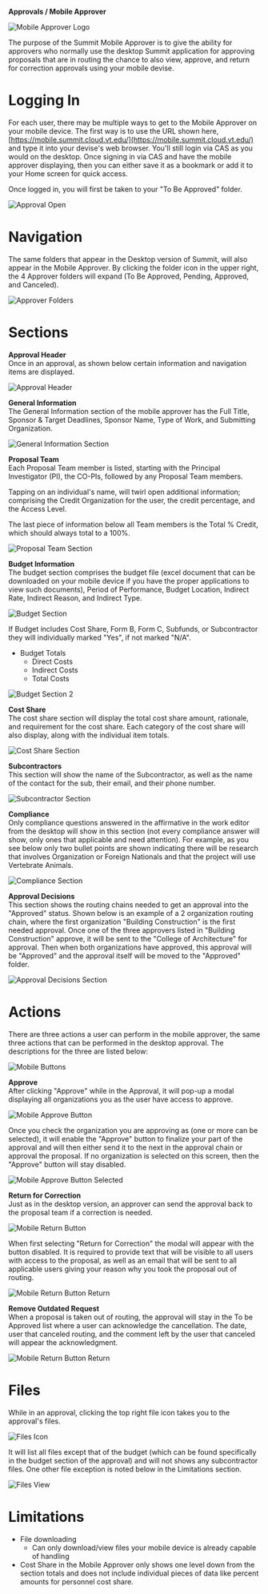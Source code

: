 **Approvals / Mobile Approver**

![Mobile Approver Logo](../images/approvals/mobileApproverLogo.png)

The purpose of the Summit Mobile Approver is to give the ability for approvers who normally use the desktop Summit application for approving proposals that are in routing the chance to also view, approve, and return for correction approvals using your mobile devise.

# Logging In
For each user, there may be multiple ways to get to the Mobile Approver on your mobile device.  The first way is to use the URL shown here, [https://mobile.summit.cloud.vt.edu/](https://mobile.summit.cloud.vt.edu/) and type it into your devise's web browser.  You'll still login via CAS as you would on the desktop.  Once signing in via CAS and have the mobile approver displaying, then you can either save it as a bookmark or add it to your Home screen for quick access.

Once logged in, you will first be taken to your "To Be Approved" folder.

![Approval Open](../images/approvals/approvalOpen.png)

# Navigation
The same folders that appear in the Desktop version of Summit, will also appear in the Mobile Approver. By clicking the folder icon in the upper right, the 4 Approver folders will expand (To Be Approved, Pending, Approved, and Canceled).

![Approver Folders](../images/approvals/approverFolders.png)

# Sections

**Approval Header**  
Once in an approval, as shown below certain information and navigation items are displayed.

![Approval Header](../images/approvals/approvalHeader.png)

**General Information**  
The General Information section of the mobile approver has the Full Title, Sponsor & Target Deadlines, Sponsor Name, Type of Work, and Submitting Organization.

![General Information Section](../images/approvals/generalInfoSection.png)

**Proposal Team**  
Each Proposal Team member is listed, starting with the Principal Investigator (PI), the CO-PIs, followed by any Proposal Team members.  

Tapping on an individual's name, will twirl open additional information; comprising the Credit Organization for the user,
the credit percentage, and the Access Level.

The last piece of information below all Team members is the Total % Credit, which should always total to a 100%.

![Proposal Team Section](../images/approvals/proposalTeamSection.png)

**Budget Information**  
The budget section comprises the budget file (excel document that can be downloaded on your mobile device if you have the proper applications to view such documents), Period of Performance, Budget Location, Indirect Rate, Indirect Reason, and Indirect Type.

![Budget Section](../images/approvals/budgetSection.png)

If Budget includes Cost Share, Form B, Form C, Subfunds, or Subcontractor they will individually marked "Yes", if not marked "N/A".

- Budget Totals
    - Direct Costs
    - Indirect Costs
    - Total Costs

![Budget Section 2](../images/approvals/budgetSection2.png)

**Cost Share**  
The cost share section will display the total cost share amount, rationale, and requirement for the cost share.  Each category of the cost share will also display, along with the individual item totals.

![Cost Share Section](../images/approvals/costShareSection.png)

**Subcontractors**  
This section will show the name of the Subcontractor, as well as the name of the contact for the sub, their email, and their phone number.

![Subcontractor Section](../images/approvals/subSection.png)

**Compliance**  
Only compliance questions answered in the affirmative in the work editor from the desktop will show in this section (not every compliance answer will show, only ones that applicable and need attention).  For example, as you see below only two bullet points are shown indicating there will be research that involves Organization or Foreign Nationals and that the project will use Vertebrate Animals.  

![Compliance Section](../images/approvals/complianceSection.png)

**Approval Decisions**  
This section shows the routing chains needed to get an approval into the "Approved" status.  Shown below is an example of a 2 organization routing chain, where the first organization "Building Construction" is the first needed approval.  Once one of the three approvers listed in "Building Construction" approve, it will be sent to the "College of Architecture" for approval.  Then when both organizations have approved, this approval will be "Approved" and the approval itself will be moved to the "Approved" folder.

![Approval Decisions Section](../images/approvals/approvalDecisions.png)

# Actions

There are three actions a user can perform in the mobile approver, the same three actions that can be performed in the desktop approval.  The descriptions for the three are listed below:

![Mobile Buttons](../images/approvals/mobileButtons.png)

**Approve**  
After clicking "Approve" while in the Approval, it will pop-up a modal displaying all organizations you as the user have access to approve.  

![Mobile Approve Button](../images/approvals/mobileApproveButton.png)

Once you check the organization you are approving as (one or more can be selected), it will enable the "Approve" button to finalize your part of the approval and will then either send it to the next in the approval chain or approval the proposal.  If no organization is selected on this screen, then the "Approve" button will stay disabled.

![Mobile Approve Button Selected](../images/approvals/mobileApproveButtonAccepted.png)

**Return for Correction**  
Just as in the desktop version, an approver can send the approval back to the proposal team if a correction is needed.  

![Mobile Return Button](../images/approvals/mobileReturnButton.png)

When first selecting "Return for Correction" the modal will appear with the button disabled.  It is required to provide text that will be visible to all users with access to the proposal, as well as an email that will be sent to all applicable users giving your reason why you took the proposal out of routing.

![Mobile Return Button Return](../images/approvals/mobileReturnButtonReturn.png)

**Remove Outdated Request**  
When a proposal is taken out of routing, the approval will stay in the To be Approved list where a user can acknowledge the cancellation.  The date, user that canceled routing, and the comment left by the user that canceled will appear the acknowledgment.

![Mobile Return Button Return](../images/approvals/mobileCanceledAcknowledgement.png)

# Files

While in an approval, clicking the top right file icon takes you to the approval's files.  

![Files Icon](../images/approvals/filesIcon.png)

It will list all files except that of the budget (which can be found specifically in the budget section of the approval) and will not shows any subcontractor files.  One other file exception is noted below in the Limitations section.

![Files View](../images/approvals/filesView.png)

# Limitations  

- File downloading
    - Can only download/view files your mobile device is already capable of handling
- Cost Share in the Mobile Approver only shows one level down from the section totals and does not include individual pieces of data like percent amounts for personnel cost share.

<br>
